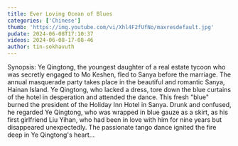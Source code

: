 ```yaml
---
title: Ever Loving Ocean of Blues
categories: ['Chinese']
thumb: 'https://img.youtube.com/vi/Xhl4F2fUfNo/maxresdefault.jpg'
pudate: 2024-06-08T17:10:37
videos: 2024-06-08-17-08-46
author: tin-sokhavuth
---
```

Synopsis: Ye Qingtong, the youngest daughter of a real estate tycoon who was secretly engaged to Mo Keshen, fled to Sanya before the marriage. The annual masquerade party takes place in the beautiful and romantic Sanya, Hainan Island. Ye Qingtong, who lacked a dress, tore down the blue curtains of the hotel in desperation and attended the dance. This fresh "blue" burned the president of the Holiday Inn Hotel in Sanya. Drunk and confused, he regarded Ye Qingtong, who was wrapped in blue gauze as a skirt, as his first girlfriend Liu Yihan, who had been in love with him for nine years but disappeared unexpectedly. The passionate tango dance ignited the fire deep in Ye Qingtong's heart...